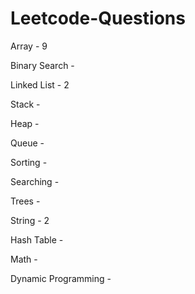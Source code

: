# Leetcode-Questions

Array - 9

Binary Search - 

Linked List - 2

Stack -   

Heap -  

Queue - 

Sorting - 

Searching - 

Trees - 

String - 2

Hash Table - 

Math - 

Dynamic Programming - 

